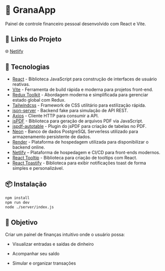 # 💸 GranaApp

Painel de controle financeiro pessoal desenvolvido com React e Vite.

## 🔗 Links do Projeto

🌐 [Netlify](https://granaapp.netlify.app/)

## 🚀 Tecnologias

- [React](https://reactjs.org/) - Biblioteca JavaScript para construção de interfaces de usuário reativas.
- [Vite](https://vitejs.dev/) - Ferramenta de build rápida e moderna para projetos front-end.
- [Redux Toolkit](https://redux-toolkit.js.org/) - Abordagem moderna e simplificada para gerenciar estado global com Redux.
- [Tailwindcss](https://tailwindcss.com/) - Framework de CSS utilitário para estilização rápida.
- [json-server](https://github.com/typicode/json-server) - Backend fake para simulação de API REST.
- [Axios](https://axios-http.com/) - Cliente HTTP para consumir a API.
- [jsPDF](https://github.com/parallax/jsPDF) - Biblioteca para geração de arquivos PDF via JavaScript.
- [jspdf-autotable](https://github.com/simonbengtsson/jsPDF-AutoTable) - Plugin do jsPDF para criação de tabelas no PDF.
- [Neon](https://neon.tech/) - Banco de dados PostgreSQL Serverless utilizado para armazenamento persistente de dados.
- [Render](https://render.com/) - Plataforma de hospedagem utilizada para disponibilizar o backend online.
- [Netlify](https://www.netlify.com) – Plataforma de hospedagem e CI/CD para front-ends modernos.
- [React Tooltip](https://www.npmjs.com/package/react-tooltip) - Biblioteca para criação de tooltips com React.
- [React Toastify](https://fkhadra.github.io/react-toastify/) - Biblioteca para exibir notificações toast de forma simples e personalizável.


## 📦 Instalação

```bash
npm install
npm run dev
node ./server/index.js
```

## 📌 Objetivo

Criar um painel de finanças intuitivo onde o usuário possa:

- Visualizar entradas e saídas de dinheiro

- Acompanhar seu saldo

- Simular e organizar transações
